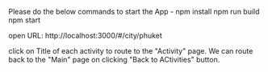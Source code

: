 Please do the below commands to start the App -
npm install
npm run build
npm start

open URL: http://localhost:3000/#/city/phuket

click on Title of each activity to route to the "Activity" page. We can route back to the "Main" page on clicking "Back to ACtivities" button.
